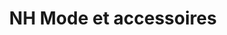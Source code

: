 ---
title: "NH Mode et accessoires"
url: /vaudreuil-dorion/nh-mode-et-accessoires/
shop: Modehaus
---